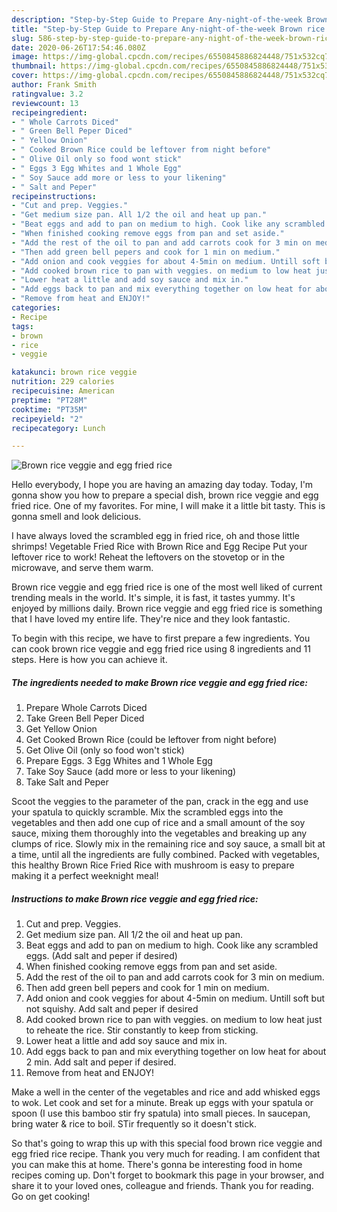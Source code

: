 ```yaml
---
description: "Step-by-Step Guide to Prepare Any-night-of-the-week Brown rice veggie and egg fried rice"
title: "Step-by-Step Guide to Prepare Any-night-of-the-week Brown rice veggie and egg fried rice"
slug: 586-step-by-step-guide-to-prepare-any-night-of-the-week-brown-rice-veggie-and-egg-fried-rice
date: 2020-06-26T17:54:46.080Z
image: https://img-global.cpcdn.com/recipes/6550845886824448/751x532cq70/brown-rice-veggie-and-egg-fried-rice-recipe-main-photo.jpg
thumbnail: https://img-global.cpcdn.com/recipes/6550845886824448/751x532cq70/brown-rice-veggie-and-egg-fried-rice-recipe-main-photo.jpg
cover: https://img-global.cpcdn.com/recipes/6550845886824448/751x532cq70/brown-rice-veggie-and-egg-fried-rice-recipe-main-photo.jpg
author: Frank Smith
ratingvalue: 3.2
reviewcount: 13
recipeingredient:
- " Whole Carrots Diced"
- " Green Bell Peper Diced"
- " Yellow Onion"
- " Cooked Brown Rice could be leftover from night before"
- " Olive Oil only so food wont stick"
- " Eggs 3 Egg Whites and 1 Whole Egg"
- " Soy Sauce add more or less to your likening"
- " Salt and Peper"
recipeinstructions:
- "Cut and prep. Veggies."
- "Get medium size pan. All 1/2 the oil and heat up pan."
- "Beat eggs and add to pan on medium to high. Cook like any scrambled eggs. (Add salt and peper if desired)"
- "When finished cooking remove eggs from pan and set aside."
- "Add the rest of the oil to pan and add carrots cook for 3 min on medium."
- "Then add green bell pepers and cook for 1 min on medium."
- "Add onion and cook veggies for about 4-5min on medium. Untill soft but not squishy. Add salt and peper if desired"
- "Add cooked brown rice to pan with veggies. on medium to low heat just to reheate the rice. Stir constantly to keep from sticking."
- "Lower heat a little and add soy sauce and mix in."
- "Add eggs back to pan and mix everything together on low heat for about 2 min. Add salt and peper if desired."
- "Remove from heat and ENJOY!"
categories:
- Recipe
tags:
- brown
- rice
- veggie

katakunci: brown rice veggie 
nutrition: 229 calories
recipecuisine: American
preptime: "PT28M"
cooktime: "PT35M"
recipeyield: "2"
recipecategory: Lunch

---
```



![Brown rice veggie and egg fried rice](https://img-global.cpcdn.com/recipes/6550845886824448/751x532cq70/brown-rice-veggie-and-egg-fried-rice-recipe-main-photo.jpg)

Hello everybody, I hope you are having an amazing day today. Today, I'm gonna show you how to prepare a special dish, brown rice veggie and egg fried rice. One of my favorites. For mine, I will make it a little bit tasty. This is gonna smell and look delicious.

I have always loved the scrambled egg in fried rice, oh and those little shrimps! Vegetable Fried Rice with Brown Rice and Egg Recipe Put your leftover rice to work! Reheat the leftovers on the stovetop or in the microwave, and serve them warm.

Brown rice veggie and egg fried rice is one of the most well liked of current trending meals in the world. It's simple, it is fast, it tastes yummy. It's enjoyed by millions daily. Brown rice veggie and egg fried rice is something that I have loved my entire life. They're nice and they look fantastic.


To begin with this recipe, we have to first prepare a few ingredients. You can cook brown rice veggie and egg fried rice using 8 ingredients and 11 steps. Here is how you can achieve it.

<!--inarticleads1-->

##### The ingredients needed to make Brown rice veggie and egg fried rice:

1. Prepare  Whole Carrots Diced
1. Take  Green Bell Peper Diced
1. Get  Yellow Onion
1. Get  Cooked Brown Rice (could be leftover from night before)
1. Get  Olive Oil (only so food won&#39;t stick)
1. Prepare  Eggs. 3 Egg Whites and 1 Whole Egg
1. Take  Soy Sauce (add more or less to your likening)
1. Take  Salt and Peper


Scoot the veggies to the parameter of the pan, crack in the egg and use your spatula to quickly scramble. Mix the scrambled eggs into the vegetables and then add one cup of rice and a small amount of the soy sauce, mixing them thoroughly into the vegetables and breaking up any clumps of rice. Slowly mix in the remaining rice and soy sauce, a small bit at a time, until all the ingredients are fully combined. Packed with vegetables, this healthy Brown Rice Fried Rice with mushroom is easy to prepare making it a perfect weeknight meal! 

<!--inarticleads2-->

##### Instructions to make Brown rice veggie and egg fried rice:

1. Cut and prep. Veggies.
1. Get medium size pan. All 1/2 the oil and heat up pan.
1. Beat eggs and add to pan on medium to high. Cook like any scrambled eggs. (Add salt and peper if desired)
1. When finished cooking remove eggs from pan and set aside.
1. Add the rest of the oil to pan and add carrots cook for 3 min on medium.
1. Then add green bell pepers and cook for 1 min on medium.
1. Add onion and cook veggies for about 4-5min on medium. Untill soft but not squishy. Add salt and peper if desired
1. Add cooked brown rice to pan with veggies. on medium to low heat just to reheate the rice. Stir constantly to keep from sticking.
1. Lower heat a little and add soy sauce and mix in.
1. Add eggs back to pan and mix everything together on low heat for about 2 min. Add salt and peper if desired.
1. Remove from heat and ENJOY!


Make a well in the center of the vegetables and rice and add whisked eggs to wok. Let cook and set for a minute. Break up eggs with your spatula or spoon (I use this bamboo stir fry spatula) into small pieces. In saucepan, bring water &amp; rice to boil. STir frequently so it doesn&#39;t stick. 

So that's going to wrap this up with this special food brown rice veggie and egg fried rice recipe. Thank you very much for reading. I am confident that you can make this at home. There's gonna be interesting food in home recipes coming up. Don't forget to bookmark this page in your browser, and share it to your loved ones, colleague and friends. Thank you for reading. Go on get cooking!
